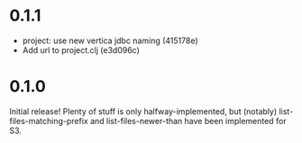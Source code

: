 # 0.1.1

 - project: use new vertica jdbc naming (415178e)
 - Add url to project.clj (e3d096c)

# 0.1.0

Initial release! Plenty of stuff is only halfway-implemented, but
(notably) list-files-matching-prefix and list-files-newer-than have
been implemented for S3.
